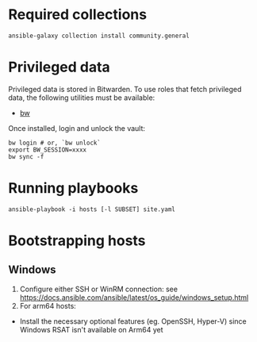 # Required collections

```
ansible-galaxy collection install community.general
```

# Privileged data

Privileged data is stored in Bitwarden. To use roles that fetch privileged data,
the following utilities must be available:

* [bw](https://bitwarden.com/help/cli/)

Once installed, login and unlock the vault:

```
bw login # or, `bw unlock`
export BW_SESSION=xxxx
bw sync -f
```

# Running playbooks

```
ansible-playbook -i hosts [-l SUBSET] site.yaml
```

# Bootstrapping hosts

## Windows

1. Configure either SSH or WinRM connection: see https://docs.ansible.com/ansible/latest/os_guide/windows_setup.html
2. For arm64 hosts:
  * Install the necessary optional features (eg. OpenSSH, Hyper-V) since Windows RSAT isn't available on Arm64 yet

